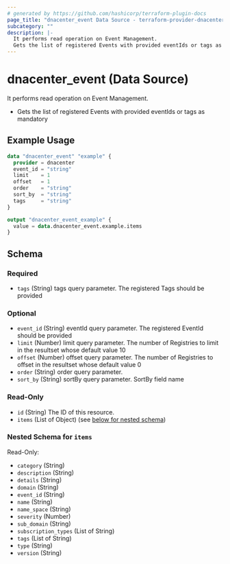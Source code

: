 ```yaml
---
# generated by https://github.com/hashicorp/terraform-plugin-docs
page_title: "dnacenter_event Data Source - terraform-provider-dnacenter"
subcategory: ""
description: |-
  It performs read operation on Event Management.
  Gets the list of registered Events with provided eventIds or tags as mandatory
---
```


# dnacenter_event (Data Source)

It performs read operation on Event Management.

- Gets the list of registered Events with provided eventIds or tags as mandatory

## Example Usage

```terraform
data "dnacenter_event" "example" {
  provider = dnacenter
  event_id = "string"
  limit    = 1
  offset   = 1
  order    = "string"
  sort_by  = "string"
  tags     = "string"
}

output "dnacenter_event_example" {
  value = data.dnacenter_event.example.items
}
```

<!-- schema generated by tfplugindocs -->
## Schema

### Required

- `tags` (String) tags query parameter. The registered Tags should be provided

### Optional

- `event_id` (String) eventId query parameter. The registered EventId should be provided
- `limit` (Number) limit query parameter. The number of Registries to limit in the resultset whose default value 10
- `offset` (Number) offset query parameter. The number of Registries to offset in the resultset whose default value 0
- `order` (String) order query parameter.
- `sort_by` (String) sortBy query parameter. SortBy field name

### Read-Only

- `id` (String) The ID of this resource.
- `items` (List of Object) (see [below for nested schema](#nestedatt--items))

<a id="nestedatt--items"></a>
### Nested Schema for `items`

Read-Only:

- `category` (String)
- `description` (String)
- `details` (String)
- `domain` (String)
- `event_id` (String)
- `name` (String)
- `name_space` (String)
- `severity` (Number)
- `sub_domain` (String)
- `subscription_types` (List of String)
- `tags` (List of String)
- `type` (String)
- `version` (String)


